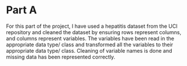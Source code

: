 # Part A

For this part of the project, I have used a hepatitis dataset from the UCI repository and cleaned the dataset by ensuring rows represent columns, and columns represent variables. The variables have been read in the appropriate data type/ class and transformed all the variables to their appropriate data type/ class. Cleaning of variable names is done and missing data has been represented correctly. 
